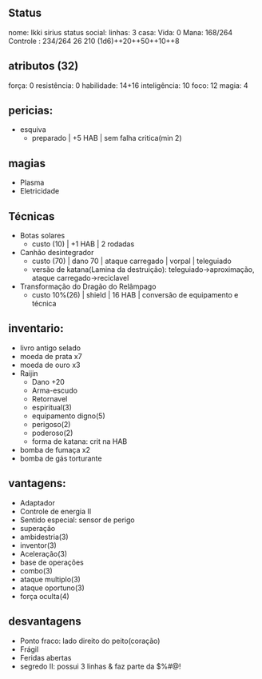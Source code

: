 ## Status
nome: Ikki sirius
status social:
linhas: 3
casa:
Vida: 0
Mana: 168/264
Controle : 234/264
26
210
(1d6)++20++50++10++8
## atributos (32)
força: 0
resistência: 0
habilidade: 14+16
inteligência: 10
foco: 12
magia: 4

## pericias:
- esquiva
	- preparado | +5 HAB | sem falha critica(min 2)
## magias
- Plasma
- Eletricidade
## Técnicas
- Botas solares
	- custo (10) | +1 HAB | 2 rodadas
- Canhão desintegrador 
	- custo (70) | dano 70 | ataque carregado | vorpal | teleguiado
	- versão de katana(Lamina da destruição): teleguiado->aproximação, ataque carregado->reciclavel
- Transformação do Dragão do Relâmpago 
	- custo 10%(26) | shield | 16 HAB | conversão de equipamento e técnica 

## inventario:
- livro antigo selado
- moeda de prata x7
- moeda de ouro x3
- Raijin
	- Dano +20
	- Arma-escudo
	- Retornavel
	- espiritual(3)
	- equipamento digno(5)
	- perigoso(2)
	- poderoso(2)
	- forma de katana: crit na HAB
- bomba de fumaça x2
- bomba de gás torturante

## vantagens:
- Adaptador
- Controle de energia II
- Sentido especial: sensor de perigo
- superação
- ambidestria(3)
- inventor(3)
- Aceleração(3)
- base de operações
- combo(3)
- ataque multiplo(3)
- ataque oportuno(3)
- força oculta(4)

## desvantagens
- Ponto fraco: lado direito do peito(coração)
- Frágil
- Feridas abertas
- segredo II: possui 3 linhas & faz parte da $%#@!